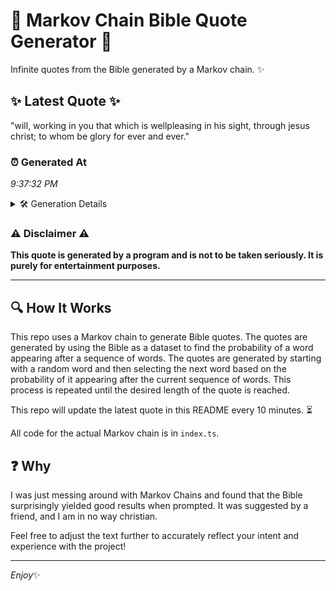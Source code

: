 # 📖 Markov Chain Bible Quote Generator 📖

Infinite quotes from the Bible generated by a Markov chain. ✨

## ✨ Latest Quote ✨
"will, working in you that which is wellpleasing in his sight, through jesus christ; to whom be glory for ever and ever."

### ⏰ Generated At
*9:37:32 PM*

<details>
    <summary>🛠️ Generation Details</summary>
    <p>
        <strong>🌱 Seed:</strong> will,<br>
        <strong>🔄 Iterations:</strong> 21<br>
        <strong>📜 Context History:</strong><br>[ will, ]: working<br>[ will,, working ]: in<br>[ will,, working, in ]: you<br>[ will,, working, in, you ]: that<br>[ will,, working, in, you, that ]: which<br>[ will,, working, in, you, that, which ]: is<br>[ working, in, you, that, which, is ]: wellpleasing<br>[ in, you, that, which, is, wellpleasing ]: in<br>[ you, that, which, is, wellpleasing, in ]: his<br>[ that, which, is, wellpleasing, in, his ]: sight,<br>[ which, is, wellpleasing, in, his, sight, ]: through<br>[ is, wellpleasing, in, his, sight,, through ]: jesus<br>[ wellpleasing, in, his, sight,, through, jesus ]: christ;<br>[ in, his, sight,, through, jesus, christ; ]: to<br>[ his, sight,, through, jesus, christ;, to ]: whom<br>[ sight,, through, jesus, christ;, to, whom ]: be<br>[ through, jesus, christ;, to, whom, be ]: glory<br>[ jesus, christ;, to, whom, be, glory ]: for<br>[ christ;, to, whom, be, glory, for ]: ever<br>[ to, whom, be, glory, for, ever ]: and<br>[ whom, be, glory, for, ever, and ]: ever.<br>
    </p>
</details>

### ⚠️ Disclaimer ⚠️
**This quote is generated by a program and is not to be taken seriously. It is purely for entertainment purposes.**

---

## 🔍 How It Works

This repo uses a Markov chain to generate Bible quotes. The quotes are generated by using the Bible as a dataset to find the probability of a word appearing after a sequence of words. The quotes are generated by starting with a random word and then selecting the next word based on the probability of it appearing after the current sequence of words. This process is repeated until the desired length of the quote is reached.

This repo will update the latest quote in this README every 10 minutes. ⏳

All code for the actual Markov chain is in `index.ts`.

## ❓ Why

I was just messing around with Markov Chains and found that the Bible surprisingly yielded good results when prompted. 
It was suggested by a friend, and I am in no way christian.

Feel free to adjust the text further to accurately reflect your intent and experience with the project!

---

*Enjoy*✨
